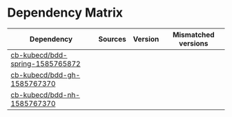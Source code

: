 # Dependency Matrix

Dependency | Sources | Version | Mismatched versions
---------- | ------- | ------- | -------------------
[cb-kubecd/bdd-spring-1585765872](https://github.com/cb-kubecd/bdd-spring-1585765872.git) |  | []() | 
[cb-kubecd/bdd-gh-1585767370](https://github.com/cb-kubecd/bdd-gh-1585767370.git) |  | []() | 
[cb-kubecd/bdd-nh-1585767370](https://github.com/cb-kubecd/bdd-nh-1585767370.git) |  | []() | 
